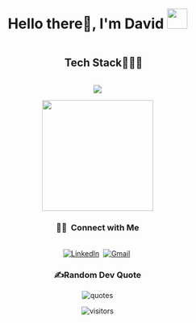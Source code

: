 <h1 align="center">Hello there👋, I'm David <img height="40" src="https://emoji.gg/assets/emoji/7333-parrotdance.gif"></h1>


<!--h1 without bottom border-->
<div id="user-content-toc">
  <ul align="center">
    <summary><h2 style="display: inline-block">Tech Stack👨🏻‍💻</h2></summary>
  </ul>
</div>
<!--tech stack icons-->
<p align="center">
  <a href="https://skillicons.dev">
    <img src="https://skillicons.dev/icons?i=c,cpp,java,python,dart,html,css,javascript,ruby,git,github,gitlab,androidstudio,idea,eclipse,cmake,flutter,kotlin,linux,mysql,postgres,sqlite,powershell,aws,arduino,nodejs,postman,react,vue,stackoverflow,=20" />
  </a>
</p>


<!-- STATS Y LENGUAJES MAS USADOS -->
<p align= "center">
  <img height= "220" src="https://github-readme-streak-stats.herokuapp.com/?user=davidpb0&layout=compact&theme=gotham"/>
</p>

<h3 align=center> 🤝🏻 &nbsp;Connect with Me </h3> 

<p align="center">
<br>
<a href="https://www.linkedin.com/in/david-p%C3%A9rez-barroso-192824239/"><img src="https://img.shields.io/badge/linkedin-%230077B5.svg?&style=for-the-badge&logo=linkedin&logoColor=white" alt="LinkedIn" /></a>&nbsp;
<a href="mailto:david.peba123@gmail.com?subject=Hola"><img src="https://img.shields.io/badge/gmail-%23D14836.svg?&style=for-the-badge&logo=gmail&logoColor=white" alt="Gmail"/></a>&nbsp;
</p>

<h3 align=center> ✍️Random Dev Quote </h3> 

<p align="center">
  <img src="https://quotes-github-readme.vercel.app/api?type=horizontal&theme=merko" alt="quotes">
</p>

<p align="center">
  <img src="https://pageview.vercel.app/?github_user=davidpb0" alt="visitors">
</p>
<!--
**davidpb001/davidpb0** is a ✨ _special_ ✨ repository because its `README.md` (this file) appears on your GitHub profile.

Here are some ideas to get you started:

- 🔭 I’m currently working on ...
- 🌱 I’m currently learning ...
- 👯 I’m looking to collaborate on ...
- 🤔 I’m looking for help with ...
- 💬 Ask me about ...
- 📫 How to reach me: ...
- 😄 Pronouns: ...
- ⚡ Fun fact: ...
-->
